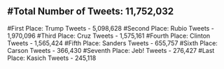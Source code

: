 #Total Number of Tweets: 11,752,032 
---
#First Place: Trump Tweets - 5,098,628
#Second Place: Rubio Tweets - 1,970,096
#Third Place: Cruz Tweets - 1,575,161
#Fourth Place: Clinton Tweets - 1,565,424
#Fifth Place: Sanders Tweets - 655,757
#Sixth Place: Carson Tweets - 366,430
#Seventh Place: Jeb! Tweets - 276,427
#Last Place: Kasich Tweets - 245,118
